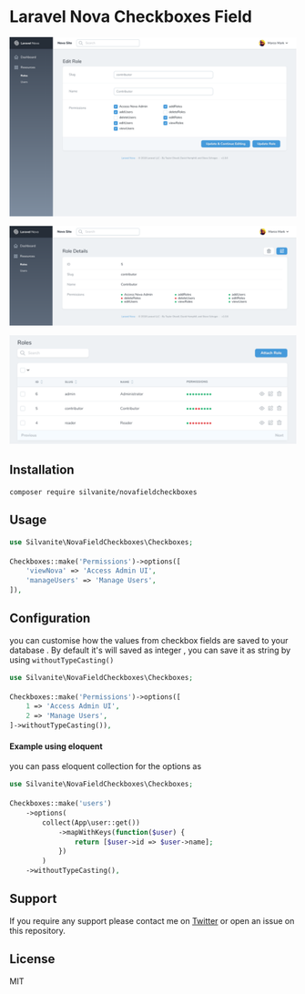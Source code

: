 # Laravel Nova Checkboxes Field

![Checkboxes in Laravel Nova](formPreview.png)

![Checkboxes in Laravel Nova](detailPreview.png)

![Checkboxes in Laravel Nova](indexPreview.png)

## Installation

`composer require silvanite/novafieldcheckboxes`

## Usage

```php
use Silvanite\NovaFieldCheckboxes\Checkboxes;

Checkboxes::make('Permissions')->options([
    'viewNova' => 'Access Admin UI',
    'manageUsers' => 'Manage Users',
]),
```
 
## Configuration
you can customise how the values from checkbox fields are saved to your database .
By default it's will saved as integer , you can save it as string by using `withoutTypeCasting()`

```php
use Silvanite\NovaFieldCheckboxes\Checkboxes;

Checkboxes::make('Permissions')->options([
    1 => 'Access Admin UI',
    2 => 'Manage Users',
]->withoutTypeCasting()),
```

#### Example using eloquent 
you can pass eloquent collection for the options as

```php
use Silvanite\NovaFieldCheckboxes\Checkboxes;

Checkboxes::make('users')
    ->options(
        collect(App\user::get())
            ->mapWithKeys(function($user) {
                return [$user->id => $user->name];
            })
        )
    ->withoutTypeCasting(),
```

## Support

If you require any support please contact me on [Twitter](https://twitter.com/m2de_io) or open an issue on this repository.

## License

MIT
